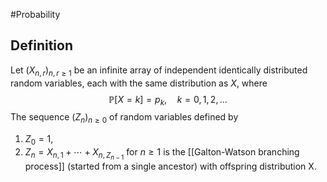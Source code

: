 #Probability 
## Definition
Let $\left(X_{n, r}\right)_{n, r \geqslant 1}$ be an infinite array of independent identically distributed random variables, each with the same distribution as $X$, where
$$
\mathbb{P}[X=k]=p_k, \quad k=0,1,2, \ldots
$$
The sequence $\left(Z_n\right)_{n \geqslant 0}$ of random variables defined by
1. $Z_0=1$,
2. $Z_n=X_{n, 1}+\cdots+X_{n, Z_{n-1}}$ for $n \geqslant 1$
is the [[Galton-Watson branching process]] (started from a single ancestor) with offspring distribution X.